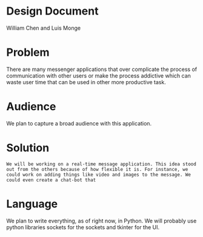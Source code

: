 # Design Document
William Chen and Luis Monge

# Problem
There are many messenger applications that over complicate the process of communication with other users or make the process addictive which can waste user time that can be used in other more productive task.

# Audience
We plan to capture a broad audience with this application.

# Solution 
	We will be working on a real-time message application. This idea stood out from the others because of how flexible it is. For instance, we could work on adding things like video and images to the message. We could even create a chat-bot that 

# Language 
We plan to write everything, as of right now, in Python. We will probably use python libraries sockets for the sockets and tkinter for the UI.   
